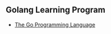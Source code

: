 ## Golang Learning Program

* [The Go Programming Language](https://golang-china.github.io/gopl-zh/preface.html)
